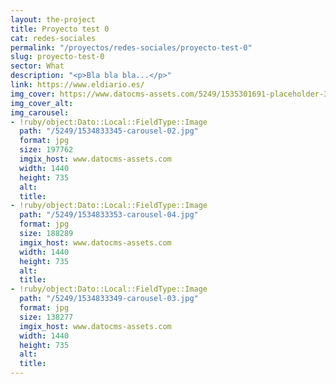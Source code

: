```yaml
---
layout: the-project
title: Proyecto test 0
cat: redes-sociales
permalink: "/proyectos/redes-sociales/proyecto-test-0"
slug: proyecto-test-0
sector: What
description: "<p>Bla bla bla...</p>"
link: https://www.eldiario.es/
img_cover: https://www.datocms-assets.com/5249/1535301691-placeholder-350x350.png
img_cover_alt: 
img_carousel:
- !ruby/object:Dato::Local::FieldType::Image
  path: "/5249/1534833345-carousel-02.jpg"
  format: jpg
  size: 197762
  imgix_host: www.datocms-assets.com
  width: 1440
  height: 735
  alt: 
  title: 
- !ruby/object:Dato::Local::FieldType::Image
  path: "/5249/1534833353-carousel-04.jpg"
  format: jpg
  size: 188289
  imgix_host: www.datocms-assets.com
  width: 1440
  height: 735
  alt: 
  title: 
- !ruby/object:Dato::Local::FieldType::Image
  path: "/5249/1534833349-carousel-03.jpg"
  format: jpg
  size: 138277
  imgix_host: www.datocms-assets.com
  width: 1440
  height: 735
  alt: 
  title: 
---
```


